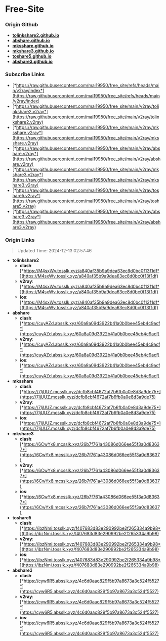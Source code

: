 # Free-Site

### Origin Github

- [**tolinkshare2.github.io**](https://github.com/tolinkshare2/tolinkshare2.github.io)
- [**abshare.github.io**](https://github.com/abshare/abshare.github.io)
- [**mksshare.github.io**](https://github.com/mksshare/mksshare.github.io)
- [**mkshare3.github.io**](https://github.com/mkshare3/mkshare3.github.io)
- [**toshare5.github.io**](https://github.com/toshare5/toshare5.github.io)
- [**abshare3.github.io**](https://github.com/abshare3/abshare3.github.io)

### Subscribe Links

- [*https://raw.githubusercontent.com/mai19950/free_site/refs/heads/main/v2ray/index*](https://raw.githubusercontent.com/mai19950/free_site/refs/heads/main/v2ray/index)
- [*https://raw.githubusercontent.com/mai19950/free_site/main/v2ray/tolinkshare2.v2ray*](https://raw.githubusercontent.com/mai19950/free_site/main/v2ray/tolinkshare2.v2ray)
- [*https://raw.githubusercontent.com/mai19950/free_site/main/v2ray/mksshare.v2ray*](https://raw.githubusercontent.com/mai19950/free_site/main/v2ray/mksshare.v2ray)
- [*https://raw.githubusercontent.com/mai19950/free_site/main/v2ray/abshare.v2ray*](https://raw.githubusercontent.com/mai19950/free_site/main/v2ray/abshare.v2ray)
- [*https://raw.githubusercontent.com/mai19950/free_site/main/v2ray/mkshare3.v2ray*](https://raw.githubusercontent.com/mai19950/free_site/main/v2ray/mkshare3.v2ray)
- [*https://raw.githubusercontent.com/mai19950/free_site/main/v2ray/toshare5.v2ray*](https://raw.githubusercontent.com/mai19950/free_site/main/v2ray/toshare5.v2ray)
- [*https://raw.githubusercontent.com/mai19950/free_site/main/v2ray/abshare3.v2ray*](https://raw.githubusercontent.com/mai19950/free_site/main/v2ray/abshare3.v2ray)

### Origin Links

> Updated Time: 2024-12-13 02:57:46

- **tolinkshare2**
  - **clash**: [*https://M4sxWv.tosslk.xyz/a840af35b9a9dea63ec8d0bc0f13f1df*](https://M4sxWv.tosslk.xyz/a840af35b9a9dea63ec8d0bc0f13f1df)
  - **v2ray**: [*https://M4sxWv.tosslk.xyz/a840af35b9a9dea63ec8d0bc0f13f1df*](https://M4sxWv.tosslk.xyz/a840af35b9a9dea63ec8d0bc0f13f1df)
  - **ios**: [*https://M4sxWv.tosslk.xyz/a840af35b9a9dea63ec8d0bc0f13f1df*](https://M4sxWv.tosslk.xyz/a840af35b9a9dea63ec8d0bc0f13f1df)
- **abshare**
  - **clash**: [*https://cuyAZd.absslk.xyz/60a8a09d3922b41a0b0bee45eb4c9acf*](https://cuyAZd.absslk.xyz/60a8a09d3922b41a0b0bee45eb4c9acf)
  - **v2ray**: [*https://cuyAZd.absslk.xyz/60a8a09d3922b41a0b0bee45eb4c9acf*](https://cuyAZd.absslk.xyz/60a8a09d3922b41a0b0bee45eb4c9acf)
  - **ios**: [*https://cuyAZd.absslk.xyz/60a8a09d3922b41a0b0bee45eb4c9acf*](https://cuyAZd.absslk.xyz/60a8a09d3922b41a0b0bee45eb4c9acf)
- **mksshare**
  - **clash**: [*https://7IjUUZ.mcsslk.xyz/dcfb8cbf4672af7b6fb0a0e8d3a9de75*](https://7IjUUZ.mcsslk.xyz/dcfb8cbf4672af7b6fb0a0e8d3a9de75)
  - **v2ray**: [*https://7IjUUZ.mcsslk.xyz/dcfb8cbf4672af7b6fb0a0e8d3a9de75*](https://7IjUUZ.mcsslk.xyz/dcfb8cbf4672af7b6fb0a0e8d3a9de75)
  - **ios**: [*https://7IjUUZ.mcsslk.xyz/dcfb8cbf4672af7b6fb0a0e8d3a9de75*](https://7IjUUZ.mcsslk.xyz/dcfb8cbf4672af7b6fb0a0e8d3a9de75)
- **mkshare3**
  - **clash**: [*https://6CwYx8.mcsslk.xyz/26b7f761a43086d066ee55f3a0d83637*](https://6CwYx8.mcsslk.xyz/26b7f761a43086d066ee55f3a0d83637)
  - **v2ray**: [*https://6CwYx8.mcsslk.xyz/26b7f761a43086d066ee55f3a0d83637*](https://6CwYx8.mcsslk.xyz/26b7f761a43086d066ee55f3a0d83637)
  - **ios**: [*https://6CwYx8.mcsslk.xyz/26b7f761a43086d066ee55f3a0d83637*](https://6CwYx8.mcsslk.xyz/26b7f761a43086d066ee55f3a0d83637)
- **toshare5**
  - **clash**: [*https://ibzNmi.tosslk.xyz/f407683d83e290992be2f265334a9b98*](https://ibzNmi.tosslk.xyz/f407683d83e290992be2f265334a9b98)
  - **v2ray**: [*https://ibzNmi.tosslk.xyz/f407683d83e290992be2f265334a9b98*](https://ibzNmi.tosslk.xyz/f407683d83e290992be2f265334a9b98)
  - **ios**: [*https://ibzNmi.tosslk.xyz/f407683d83e290992be2f265334a9b98*](https://ibzNmi.tosslk.xyz/f407683d83e290992be2f265334a9b98)
- **abshare3**
  - **clash**: [*https://cyw6R5.absslk.xyz/4c6d0aac829f5b97a8673a3c524f5527*](https://cyw6R5.absslk.xyz/4c6d0aac829f5b97a8673a3c524f5527)
  - **v2ray**: [*https://cyw6R5.absslk.xyz/4c6d0aac829f5b97a8673a3c524f5527*](https://cyw6R5.absslk.xyz/4c6d0aac829f5b97a8673a3c524f5527)
  - **ios**: [*https://cyw6R5.absslk.xyz/4c6d0aac829f5b97a8673a3c524f5527*](https://cyw6R5.absslk.xyz/4c6d0aac829f5b97a8673a3c524f5527)
